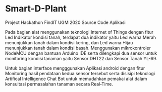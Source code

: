 # Smart-D-Plant
Project Hackathon FindIT UGM 2020
Source Code Aplikasi

Pada bagian alat menggunakan teknologi Internet of Things dengan fitur Led Indikator kondisi tanah, terdapat dua indikator yaitu Led warna 
Merah menunjukkan tanah dalam kondisi kering, dan Led warna Hijau menunjukkan tanah dalam kondisi basah. 
Menggunakan mikrokontroler NodeMCU dengan bantuan Arduino IDE serta dilengkapi dua sensor untuk monitoring kondisi tanaman yaitu Sensor DHT22 dan Sensor Tanah YL-69.

Untuk bagian interface mengggunakan Aplikasi android dengan fitur Monitoring hasil pendataan kedua sensor tersebut serta disisipi teknologi Artifical Intelligence Chat Bot untuk memudahkan pemakai alat dalam konsultasi permasalahan tanaman secara Real-Time.
